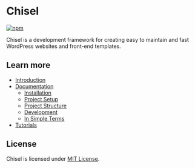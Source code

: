 # Chisel

[![npm](https://img.shields.io/npm/v/generator-chisel)](https://www.npmjs.com/package/generator-chisel)

Chisel is a development framework for creating easy to maintain and fast WordPress websites and front-end templates.

## Learn more
- [Introduction](https://www.getchisel.co/)
- [Documentation](https://www.getchisel.co/docs/)
  - [Installation](https://www.getchisel.co/docs/installation/)
  - [Project Setup](https://www.getchisel.co/docs/setup/)
  - [Project Structure](https://www.getchisel.co/docs/structure/)
  - [Development](https://www.getchisel.co/docs/development/)
  - [In Simple Terms](https://www.getchisel.co/docs/simple/)
- [Tutorials](https://www.getchisel.co/tutorials/)

## License
Chisel is licensed under [MIT License](LICENSE).
